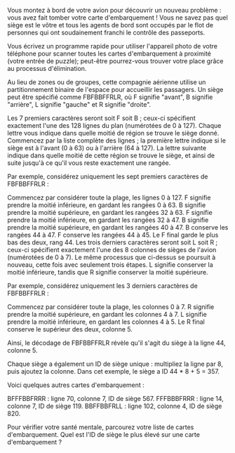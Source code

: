Vous montez à bord de votre avion pour découvrir un nouveau problème : vous avez fait tomber votre carte d'embarquement ! Vous ne savez pas quel siège est le vôtre et tous les agents de bord sont occupés par le flot de personnes qui ont soudainement franchi le contrôle des passeports.

Vous écrivez un programme rapide pour utiliser l'appareil photo de votre téléphone pour scanner toutes les cartes d'embarquement à proximité (votre entrée de puzzle); peut-être pourrez-vous trouver votre place grâce au processus d'élimination.

Au lieu de zones ou de groupes, cette compagnie aérienne utilise un partitionnement binaire de l'espace pour accueillir les passagers. Un siège peut être spécifié comme FBFBBFFRLR, où F signifie "avant", B signifie "arrière", L signifie "gauche" et R signifie "droite".

Les 7 premiers caractères seront soit F soit B ; ceux-ci spécifient exactement l'une des 128 lignes du plan (numérotées de 0 à 127). Chaque lettre vous indique dans quelle moitié de région se trouve le siège donné. Commencez par la liste complète des lignes ; la première lettre indique si le siège est à l'avant (0 à 63) ou à l'arrière (64 à 127). La lettre suivante indique dans quelle moitié de cette région se trouve le siège, et ainsi de suite jusqu'à ce qu'il vous reste exactement une rangée.

Par exemple, considérez uniquement les sept premiers caractères de FBFBBFFRLR :

Commencez par considérer toute la plage, les lignes 0 à 127.
F signifie prendre la moitié inférieure, en gardant les rangées 0 à 63.
B signifie prendre la moitié supérieure, en gardant les rangées 32 à 63.
F signifie prendre la moitié inférieure, en gardant les rangées 32 à 47.
B signifie prendre la moitié supérieure, en gardant les rangées 40 à 47.
B conserve les rangées 44 à 47.
F conserve les rangées 44 à 45.
Le F final garde le plus bas des deux, rang 44.
Les trois derniers caractères seront soit L soit R ; ceux-ci spécifient exactement l'une des 8 colonnes de sièges de l'avion (numérotées de 0 à 7). Le même processus que ci-dessus se poursuit à nouveau, cette fois avec seulement trois étapes. L signifie conserver la moitié inférieure, tandis que R signifie conserver la moitié supérieure.

Par exemple, considérez uniquement les 3 derniers caractères de FBFBBFFRLR :

Commencez par considérer toute la plage, les colonnes 0 à 7.
R signifie prendre la moitié supérieure, en gardant les colonnes 4 à 7.
L signifie prendre la moitié inférieure, en gardant les colonnes 4 à 5.
Le R final conserve le supérieur des deux, colonne 5.

Ainsi, le décodage de FBFBBFFRLR révèle qu'il s'agit du siège à la ligne 44, colonne 5.

Chaque siège a également un ID de siège unique : multipliez la ligne par 8, puis ajoutez la colonne. Dans cet exemple, le siège a ID 44 * 8 + 5 = 357.

Voici quelques autres cartes d'embarquement :

BFFFBBFRRR : ligne 70, colonne 7, ID de siège 567.
FFFBBBFRRR : ligne 14, colonne 7, ID de siège 119.
BBFFBBFRLL : ligne 102, colonne 4, ID de siège 820.

Pour vérifier votre santé mentale, parcourez votre liste de cartes d'embarquement. Quel est l'ID de siège le plus élevé sur une carte d'embarquement ?